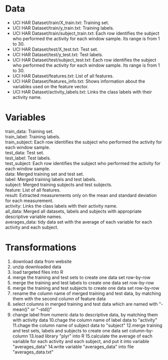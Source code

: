 # Data
- UCI HAR Dataset/train/X_train.txt:       Training set.
- UCI HAR Dataset/train/y_train.txt:       Training labels.
- UCI HAR Dataset/train/subject_train.txt: Each row identifies the subject who performed the activity for each window sample. Its range is from 1 to 30.
- UCI HAR Dataset/test/X_test.txt:         Test set.
- UCI HAR Dataset/test/y_test.txt:         Test labels.
- UCI HAR Dataset/test/subject_test.txt:   Each row identifies the subject who performed the activity for each window sample. Its range is from 1 to 30.
- UCI HAR Dataset/features.txt:            List of all features.
- UCI HAR Dataset/features_info.txt:       Shows information about the variables used on the feature vector.
- UCI HAR Dataset/activity_labels.txt:     Links the class labels with their activity name.

# Variables
train_data:    Training set.  
train_label:   Training labels.  
train_subject: Each row identifies the subject who performed the activity for each window sample.  
test_data:     Test set.  
test_label:    Test labels.  
test_subject:  Each row identifies the subject who performed the activity for each window sample.  
data:          Merged training set and test set.  
label:         Merged training labels and test labels.  
subject:       Merged training subjects and test subjects.  
feature:       List of all features.  
result:        Extracted measurements only on the mean and standard deviation for each measurement.  
activity:      Links the class labels with their activity name.  
all_data:      Merged all datasets, labels and subjects with appropriate descriptive variable names.  
averages_data: tidy data set with the average of each variable for each activity and each subject.  

# Transformations
1. download data from website 
2. unzip downloaded data
3. load targeted files into R
4. merge the training and test sets to create one data set row-by-row
5. merge the training and test labels to create one data set row-by-row
6. merge the training and test subjects to create one data set row-by-row
7. rename the column name of merged training and test data, by matching them with the second column of feature data 
8. select columns in merged training and test data which are named with "-mean()" or "-std()"
9. change label from numeric data to descriptive data, by matching them with activity data
10.chage the column name of label data to "activity"
11.chage the column name of subject data to "subject"
12.merge training and test sets, labels and subjects to create one data set column-by-column
13.load library "plyr" into R
15.calculate the average of each variable for each activity and each subject, and put it into variable "averages_data"
14.write variable "averages_data" into file "averages_data.txt"


